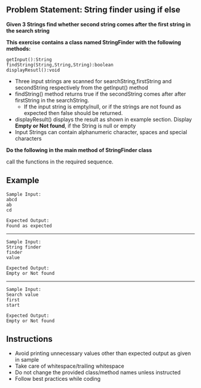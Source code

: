 ## Problem Statement: String finder using if else ##

**Given 3 Strings find whether second string comes after the first string in the search string**

**This exercise contains a class named StringFinder with the following methods:**

    getInput():String  
    findString(String,String,String):boolean
    displayResutl():void  

- Three input strings are scanned for searchString,firstString and secondString respectively from the getInput() method  
- findString() method returns true if the secondString comes after after firstString in the searchString.
   - If the input string is empty/null, or if the strings are not found as expected then false should be returned. 
- displayResult() displays the result as shown in example section. Display **Empty or Not found**, if the String is null or empty
- Input Strings can contain alphanumeric character, spaces and special characters

**Do the following in the main method of StringFinder class**

call the functions in the required sequence.  

## Example
    Sample Input:
    abcd
    ab
    cd 
    
    Expected Output:
    Found as expected
--------------------------------------------------------
    Sample Input:
    String finder
    finder
    value  
    
    Expected Output:
    Empty or Not found
--------------------------------------------------------
    Sample Input:
    Search value
    first
    start
    
    Expected Output:
    Empty or Not found

## Instructions
- Avoid printing unnecessary values other than expected output as given in sample
- Take care of whitespace/trailing whitespace
- Do not change the provided class/method names unless instructed
- Follow best practices while coding
